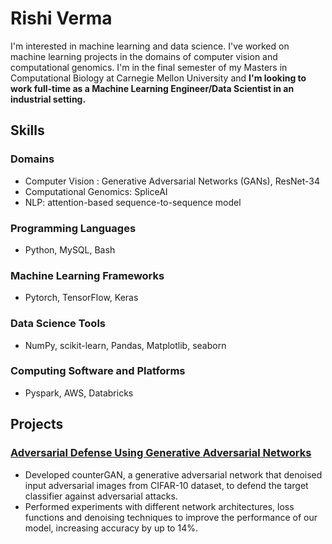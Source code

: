 # Rishi Verma

I'm interested in machine learning and data science. I've worked on machine learning projects in the domains of computer vision and computational genomics. I'm in the final semester of my Masters in Computational Biology at Carnegie Mellon University and **I'm looking to work full-time as a Machine Learning Engineer/Data Scientist in an industrial setting.**

## Skills

### Domains

* Computer Vision : Generative Adversarial Networks (GANs), ResNet-34
* Computational Genomics: SpliceAI
* NLP: attention-based sequence-to-sequence model

### Programming Languages

* Python, MySQL, Bash

### Machine Learning Frameworks

* Pytorch, TensorFlow, Keras

### Data Science Tools

* NumPy, scikit-learn, Pandas, Matplotlib, seaborn

### Computing Software and Platforms

* Pyspark, AWS, Databricks

## Projects

### [Adversarial Defense Using Generative Adversarial Networks](https://github.com/Rive-001/counterGAN)

* Developed counterGAN, a generative adversarial network that denoised input adversarial images from CIFAR-10 dataset, to defend the target classifier against adversarial attacks.
* Performed experiments with different network architectures, loss functions and denoising techniques to improve the performance of our model, increasing accuracy by up to 14%.
